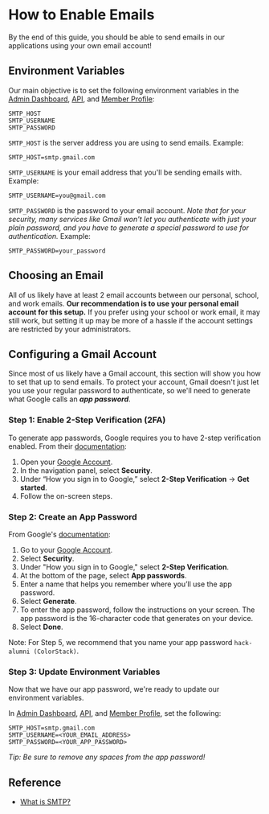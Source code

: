# How to Enable Emails

By the end of this guide, you should be able to send emails in our applications
using your own email account!

## Environment Variables

Our main objective is to set the following environment variables in the
[Admin Dashboard](../apps/admin-dashboard/.env), [API](../apps/api/.env), and
[Member Profile](../apps/member-profile/.env):

```
SMTP_HOST
SMTP_USERNAME
SMTP_PASSWORD
```

`SMTP_HOST` is the server address you are using to send emails. Example:

```
SMTP_HOST=smtp.gmail.com
```

`SMTP_USERNAME` is your email address that you'll be sending emails with.
Example:

```
SMTP_USERNAME=you@gmail.com
```

`SMTP_PASSWORD` is the password to your email account. _Note that for your
security, many services like Gmail won't let you authenticate with just your
plain password, and you have to generate a special password to use for
authentication._ Example:

```
SMTP_PASSWORD=your_password
```

## Choosing an Email

All of us likely have at least 2 email accounts between our personal, school,
and work emails. **Our recommendation is to use your personal email account for
this setup.** If you prefer using your school or work email, it may still work,
but setting it up may be more of a hassle if the account settings are restricted
by your administrators.

## Configuring a Gmail Account

Since most of us likely have a Gmail account, this section will show you how to
set that up to send emails. To protect your account, Gmail doesn't just let you
use your regular password to authenticate, so we'll need to generate what Google
calls an **_app password_**.

### Step 1: Enable 2-Step Verification (2FA)

To generate app passwords, Google requires you to have 2-step verification
enabled. From their
[documentation](https://support.google.com/accounts/answer/185839):

1. Open your [Google Account](https://myaccount.google.com).
2. In the navigation panel, select **Security**.
3. Under “How you sign in to Google,” select **2-Step Verification** -> **Get
   started**.
4. Follow the on-screen steps.

### Step 2: Create an App Password

From Google's [documentation](https://support.google.com/mail/answer/185833):

1. Go to your [Google Account](https://myaccount.google.com).
2. Select **Security**.
3. Under "How you sign in to Google," select **2-Step Verification**.
4. At the bottom of the page, select **App passwords**.
5. Enter a name that helps you remember where you’ll use the app password.
6. Select **Generate**.
7. To enter the app password, follow the instructions on your screen. The app
   password is the 16-character code that generates on your device.
8. Select **Done**.

Note: For Step 5, we recommend that you name your app password
`hack-alumni (ColorStack)`.

### Step 3: Update Environment Variables

Now that we have our app password, we're ready to update our environment
variables.

In [Admin Dashboard](../apps/admin-dashboard/.env), [API](../apps/api/.env), and
[Member Profile](../apps/member-profile/.env), set the following:

```
SMTP_HOST=smtp.gmail.com
SMTP_USERNAME=<YOUR_EMAIL_ADDRESS>
SMTP_PASSWORD=<YOUR_APP_PASSWORD>
```

_Tip: Be sure to remove any spaces from the app password!_

## Reference

- [What is SMTP?](https://aws.amazon.com/what-is/smtp)
